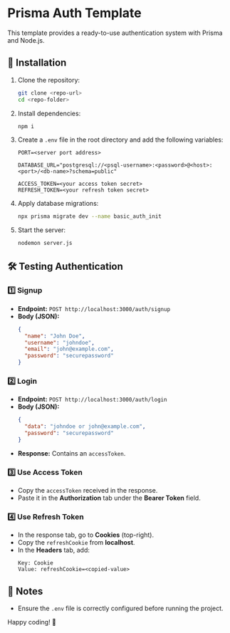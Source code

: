 # Prisma Auth Template

This template provides a ready-to-use authentication system with Prisma and Node.js.

## 🚀 Installation

1. Clone the repository:
   ```sh
   git clone <repo-url>
   cd <repo-folder>
   ```
2. Install dependencies:
   ```sh
   npm i
   ```
3. Create a `.env` file in the root directory and add the following variables:

   ```env
   PORT=<server port address>

   DATABASE_URL="postgresql://<psql-username>:<password>@<host>:<port>/<db-name>?schema=public"

   ACCESS_TOKEN=<your access token secret>
   REFRESH_TOKEN=<your refresh token secret>
   ```

4. Apply database migrations:
   ```sh
   npx prisma migrate dev --name basic_auth_init
   ```
5. Start the server:
   ```sh
   nodemon server.js
   ```

## 🛠️ Testing Authentication

### 1️⃣ **Signup**

- **Endpoint:** `POST http://localhost:3000/auth/signup`
- **Body (JSON):**
  ```json
  {
    "name": "John Doe",
    "username": "johndoe",
    "email": "john@example.com",
    "password": "securepassword"
  }
  ```

### 2️⃣ **Login**

- **Endpoint:** `POST http://localhost:3000/auth/login`
- **Body (JSON):**
  ```json
  {
    "data": "johndoe or john@example.com",
    "password": "securepassword"
  }
  ```
- **Response:** Contains an `accessToken`.

### 3️⃣ **Use Access Token**

- Copy the `accessToken` received in the response.
- Paste it in the **Authorization** tab under the **Bearer Token** field.

### 4️⃣ **Use Refresh Token**

- In the response tab, go to **Cookies** (top-right).
- Copy the `refreshCookie` from **localhost**.
- In the **Headers** tab, add:
  ```
  Key: Cookie
  Value: refreshCookie=<copied-value>
  ```

## 📌 Notes

- Ensure the `.env` file is correctly configured before running the project.

Happy coding! 🚀
